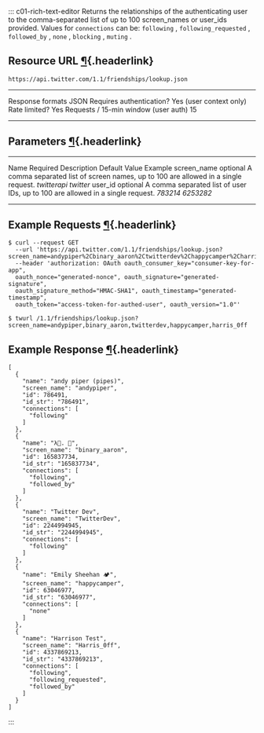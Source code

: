 <div>

::: c01-rich-text-editor
Returns the relationships of the authenticating user to the
comma-separated list of up to 100 screen_names or user_ids provided.
Values for ` connections ` can be: ` following ` ,
` following_requested ` , ` followed_by ` , ` none ` , ` blocking ` ,
` muting ` .

## Resource URL [¶](#resource-url){.headerlink}

` https://api.twitter.com/1.1/friendships/lookup.json `

  -------------------------------------- -------------------------
  Response formats                       JSON
  Requires authentication?               Yes (user context only)
  Rate limited?                          Yes
  Requests / 15-min window (user auth)   15
  -------------------------------------- -------------------------

## Parameters [¶](#parameters){.headerlink}

  ------------- ---------- ------------------------------------------------------------------------------------ --------------- ----------------------
  Name          Required   Description                                                                          Default Value   Example
  screen_name   optional   A comma separated list of screen names, up to 100 are allowed in a single request.                   *twitterapi twitter*
  user_id       optional   A comma separated list of user IDs, up to 100 are allowed in a single request.                       *783214 6253282*
  ------------- ---------- ------------------------------------------------------------------------------------ --------------- ----------------------

## Example Requests [¶](#example-requests){.headerlink}

    $ curl --request GET 
      --url 'https://api.twitter.com/1.1/friendships/lookup.json?screen_name=andypiper%2Cbinary_aaron%2Ctwitterdev%2Chappycamper%2Charris_0ff' 
      --header 'authorization: OAuth oauth_consumer_key="consumer-key-for-app", 
      oauth_nonce="generated-nonce", oauth_signature="generated-signature", 
      oauth_signature_method="HMAC-SHA1", oauth_timestamp="generated-timestamp", 
      oauth_token="access-token-for-authed-user", oauth_version="1.0"'

    $ twurl /1.1/friendships/lookup.json?screen_name=andypiper,binary_aaron,twitterdev,happycamper,harris_0ff

## Example Response [¶](#example-response){.headerlink}

    [
      {
        "name": "andy piper (pipes)",
        "screen_name": "andypiper",
        "id": 786491,
        "id_str": "786491",
        "connections": [
          "following"
        ]
      },
      {
        "name": "λ🥑. 🍞",
        "screen_name": "binary_aaron",
        "id": 165837734,
        "id_str": "165837734",
        "connections": [
          "following",
          "followed_by"
        ]
      },
      {
        "name": "Twitter Dev",
        "screen_name": "TwitterDev",
        "id": 2244994945,
        "id_str": "2244994945",
        "connections": [
          "following"
        ]
      },
      {
        "name": "Emily Sheehan 🏕",
        "screen_name": "happycamper",
        "id": 63046977,
        "id_str": "63046977",
        "connections": [
          "none"
        ]
      },
      {
        "name": "Harrison Test",
        "screen_name": "Harris_0ff",
        "id": 4337869213,
        "id_str": "4337869213",
        "connections": [
          "following",
          "following_requested",
          "followed_by"
        ]
      }
    ]
:::

</div>
